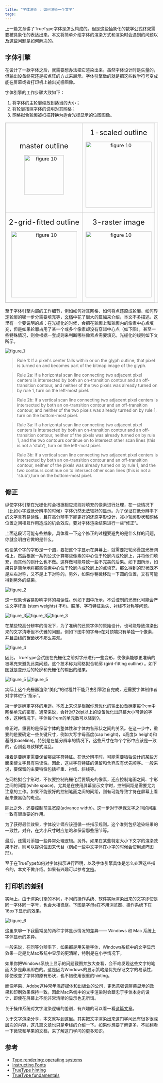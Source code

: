 ```yaml
---
title: "字体渲染 : 如何渲染一个文字"
tags:
---
```


上一篇文章讲了TrueType字体是怎么构成的。但是这些抽象化的数学公式终究需要被具象化的表达出来。本文将简单介绍字体的渲染方式和渲染时会遇到的问题以及这些问题是如何解决的。

## 字体引擎

在设计了一款字体之后，就需要想办法把它渲染出来。虽然字体设计时是矢量的，但输出设备终究还是按点阵的方式来展示。字体引擎做的就是把这些数学符号变成能在屏幕或者打印机上输出光栅图像。

字体引擎的工作步骤大致如下：

1. 将字体的主轮廓缩放到适当的大小；
2. 将轮廓按照字体的说明对其网格；
3. 网格拟合轮廓被扫描转换为适合光栅显示的位图图像。

<style>
._table_font_engine_works{
  border: 1px solid #ccc;
  width: 100%
}

._table_font_engine_works td{
  border-width: 1px;
  padding: 0 10px;
  border: 1px solid #ccc;
}

._table_font_engine_works img {
  height: auto;
}
</style>
<table cellspacing="2" cellpadding="0" class="_table_font_engine_works">
      <tbody><tr align="center" valign="middle">
        <td align="center">
          <p><font size="+2">master outline</font></p>
          <p><img src="/blog/images/190102/fig2-1-1.gif" alt="figure 10" align="absmiddle" width="130" height="140" naturalsizeflag="3"></p>
        </td>
        <td align="center">
          <p><font size="+2">1-scaled outline</font></p>
          <p><img src="/blog/images/190102/fig2-1-2.gif" alt="figure 10" align="absmiddle" width="217" height="273" naturalsizeflag="3"></p>
        </td>
      </tr>
      <tr align="center" valign="middle">
        <td align="center">
          <p><font size="+2">2-grid-fitted outline</font></p>
          <p><img src="/blog/images/190102/fig2-1-3.gif" alt="figure 10" align="absmiddle" width="217" height="273" naturalsizeflag="3"></p>
        </td>
        <td align="center">
          <p><font size="+2">3-raster image</font></p>
          <p><img src="/blog/images/190102/fig2-1-4.gif" alt="figure 10" align="absmiddle" width="217" height="273" naturalsizeflag="3"></p>
        </td>
      </tr>
    </tbody>
</table>

至于字体引擎内部的工作细节，例如如何对其网格、如何将点还原成轮廓、如何界定轮廓的哪一步分需要填充等，[文档](https://developer.apple.com/fonts/TrueType-Reference-Manual/RM02/Chap2.html)中花了很大的篇幅来介绍，本文不多描述。这里有一个要说明的点：在光栅化的时候，会把在轮廓上和轮廓内的像素中心点填充，但是如果轮廓占用了某一个或多个像素却没有穿越中心点（如下图），甚至一些特殊情况，则会根据一套规则来判断哪些像素点需要填充。光栅化的规则如下文所示。

![figure_1](/blog/images/190102/fig2-9.gif)

> Rule 1: If a pixel's center falls within or on the glyph outline, that pixel is turned on and becomes part of the bitmap image of the glyph.
>

> Rule 2a: If a horizontal scan line connecting two adjacent pixel centers is intersected by both an on-transition contour and an off-transition contour, and neither of the two pixels was already turned on by rule 1, turn on the left-most pixel.
>

> Rule 2b: If a vertical scan line connecting two adjacent pixel centers is intersected by both an on-transition contour and an off-transition contour, and neither of the two pixels was already turned on by rule 1, turn on the bottom-most pixel.
>

> Rule 3a: If a horizontal scan line connecting two adjacent pixel centers is intersected by both an on-transition contour and an off-transition contour, neither of the pixels was already turned on by rule 1, and the two contours continue on to intersect other scan lines (this is not a 'stub'), turn on the left-most pixel.
>

> Rule 3b: If a vertical scan line connecting two adjacent pixel centers is intersected by both an on-transition contour and an off-transition contour, neither of the pixels was already turned on by rule 1, and the two contours continue on to intersect other scan lines (this is not a 'stub'),turn on the bottom-most pixel.
>

## 修正

纵使字体引擎在光栅化时会根据相应规则对填充的像素进行处理，在一些情况下（比如小字或低分辨率的时候）字体仍然无法较好的显示。为了保证在低分辨率下的文字具有易读性，且在高分辨率下能更好的还原字形设计，减小轮廓形状和网格位置之间相互作用造成的机会效应，要对字体渲染结果进行一些“修正”。

上面这段话可能有些抽象，具体看一下这个修正的过程要避免的是什么样的问题，你就会明白它做的是什么。

假设某个字的字形是一个圆，要把这个字显示在屏幕上，就需要把轮廓叠加光栅网格上，然后根据一系列公式计算哪些像素的中心位于轮廓内或轮廓上，并将他们填充，而其他的则什么也不做。这样做可能导致一些不完美的后果。如下图所示，如果只是简单地将那些像素中心位于轮廓内或轮廓上的点填充，那么得到的形状既不是左右对称，又不是上下对称的。另外，如果你稍微移动一下圆的位置，又有可能得到另外的结果。

![figure_2](/blog/images/190102/fig3-1.gif)

这一现象也容易影响字体的易读性。例如下图中所示，不受控制的光栅化可能会产生文字杆重 (stem weights) 不均、脱落、字符特征丢失、衬线不对称等问题。

![figure_3](/blog/images/190102/fig3-2-1.gif)![figure_3](/blog/images/190102/fig3-2-2.gif)![figure_3](/blog/images/190102/img00306.gif)

在某些较高分辨率的情况下，为了准确的还原字体的原始设计，也可能导致渲染出来的文字清晰但不优雅的问题。例如下图中的字母e在对顶端只有单独一个像素，并且曲线的锯齿状不那么美观。

![figure_4](/blog/images/190102/IF3.gif)

因此，TrueType会试图在光栅化之前对字形进行一些变形，使像素能够更准确的被填充来避免此类问题。这个技术称为网格拟合轮廓 (gird-fitting outline) 。如下图就是变形后的轮廓和光栅化的输出的结果。

![figure_5](/blog/images/190102/IF4.gif)
![figure_5](/blog/images/190102/IF5.gif)

实际上这个光栅器渲染“美化”的过程并不能只由引擎独自完成，还需要字体制作者对字体进行“指示”。

第一步是确定字体的用途。本质上来说是根据你想优化的输出设备确定每个em中网格单元的密度。通常来说，会针对72dpi以上的设备优化出屏幕大小可读的字体，这种情况下，字体每个em的单元数可以降到9。

修正时，重要的是保留字体的整体性和字体内各形状之间的关系。在这一步中，重要的是要确定一些关键尺寸，例如大写字母高度(cap height)，x高度(x height)和基线(baseline)。特别是在低分辨率的情况下，这些尺寸在每个字形中应该是一致的，否则会导致样式混乱。

接着是要确定需要保留哪些字符特征。在低分辨率时，可能需要牺牲设计的某些方面来使文字具有易读性。因此，这些字符特征的保留和舍弃应有优先顺序。一般来说，要保留的主要特性包括杆重、衬线、斜线等。

在网格拟合字形时，不仅要控制光栅化后要填充的像素，还应控制笔画之间、字形之间的间距(white space)。尤其是在使用屏幕显示文字时，控制间距是需要尤为注意的工作。如果不能很好的控制笔画之间的间距，则有可能导致字符在屏幕上看起来像黑色的斑点。

除此之外，还要控制前进宽度(advance width)。这一步对于确保文字之间的间距一致有很重要的作用。

为了获得最佳效果，字体设计师应该遵循一些指示规则。这个准则包括渲染结果的一致性，对齐，在大小尺寸时应忽略和保留那些细节等。

最后，还需对添加一些异常处理逻辑。另外，如果在某些特定大小下文字的渲染效果不好，则可以提供位图来代替（例如一些中文字体在小字的时候会使用点阵图形）。

至于在TrueType如何对字体指示进行声明，以及字体引擎具体是怎么处理这些指令的，本文不做介绍。如果有兴趣可以参考[文档](https://docs.microsoft.com/en-us/typography/truetype/hinting-tutorial/hinting-and-truetype-instructions)。

## 打印机的差别

实际上，由于渲染引擎的不同，不同的操作系统、软件实际渲染出来的文字即使是同一字体同一字号，也会大相径庭。下图是字母a在不用浏览器、操作系统下在16px下显示的效果。

![figure_6](/blog/images/190102/aaaa.png)

这里来聊一下我最常见的两种字体显示情况的差异—— Windows 和 Mac 系统上字体显示的差异。

一般来说，在同等分辨率下，如果都是用矢量字体，Windows系统中的文字显示效果一定是比Mac系统中显示的更清晰，特别是在小字情况下。

如果你把Windows系统上显示的问题截图并放大查看，会不难发现这些文字的笔画大多是非黑即白的。这是因为Windows的显示策略是优先保证文字的易读性，即使改变了字体的原有形状，也不惜使用很重的hinting。

而像苹果、Adobe这种常年混迹媒体和出版业的公司，更愿意强调屏幕显示的效果和印刷效果保持一致。因此Mac系统中的文字渲染时会跟忠于字体本身的设计，即使在屏幕上不能非常清晰的显示也无所谓。

关于操作系统对文字渲染逻辑的差别，有兴趣的可以看一看[这篇文章](https://blog.typekit.com/2010/10/15/type-rendering-operating-systems/)。

关于文字渲染分享，本文就写到这里。其实把文字渲染出来这门学问还有很多很深层次的内容，这几篇文章也只是牵线的介绍一下。如果你想要了解更多，不妨翻看一下微软和苹果的文档，来了解这门学问的更多知识。

## 参考

- [Type rendering: operating systems](https://blog.typekit.com/2010/10/15/type-rendering-operating-systems/)
- [Instructing Fonts](https://developer.apple.com/fonts/TrueType-Reference-Manual/RM03/Chap3.html#intro)
- [TrueType hinting](https://docs.microsoft.com/en-us/typography/truetype/hinting)
- [TrueType fundamentals](https://docs.microsoft.com/en-us/typography/opentype/spec/ttch01)
